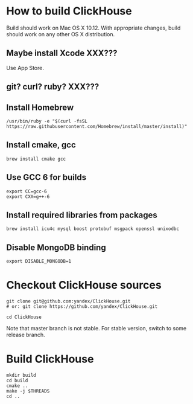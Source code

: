 # How to build ClickHouse

Build should work on Mac OS X 10.12.
With appropriate changes, build should work on any other OS X distribution.

## Maybe install Xcode XXX???

Use App Store.

## git? curl? ruby? XXX???

## Install Homebrew

```
/usr/bin/ruby -e "$(curl -fsSL https://raw.githubusercontent.com/Homebrew/install/master/install)"
```

## Install cmake, gcc

```
brew install cmake gcc
```

## Use GCC 6 for builds

```
export CC=gcc-6
export CXX=g++-6
```

## Install required libraries from packages

```
brew install icu4c mysql boost protobuf msgpack openssl unixodbc
```

## Disable MongoDB binding
```
export DISABLE_MONGODB=1
```

# Checkout ClickHouse sources

```
git clone git@github.com:yandex/ClickHouse.git
# or: git clone https://github.com/yandex/ClickHouse.git

cd ClickHouse
```

Note that master branch is not stable.
For stable version, switch to some release branch.

# Build ClickHouse

```
mkdir build
cd build
cmake ..
make -j $THREADS
cd ..
```
